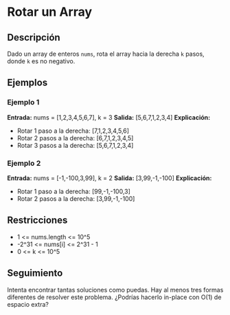 # Rotar un Array

## Descripción

Dado un array de enteros `nums`, rota el array hacia la derecha `k` pasos, donde `k` es no negativo.

## Ejemplos

### Ejemplo 1

**Entrada:** nums = [1,2,3,4,5,6,7], k = 3
**Salida:** [5,6,7,1,2,3,4]
**Explicación:**
- Rotar 1 paso a la derecha: [7,1,2,3,4,5,6]
- Rotar 2 pasos a la derecha: [6,7,1,2,3,4,5]
- Rotar 3 pasos a la derecha: [5,6,7,1,2,3,4]

### Ejemplo 2

**Entrada:** nums = [-1,-100,3,99], k = 2
**Salida:** [3,99,-1,-100]
**Explicación:**
- Rotar 1 paso a la derecha: [99,-1,-100,3]
- Rotar 2 pasos a la derecha: [3,99,-1,-100]

## Restricciones

- 1 <= nums.length <= 10^5
- -2^31 <= nums[i] <= 2^31 - 1
- 0 <= k <= 10^5

## Seguimiento

Intenta encontrar tantas soluciones como puedas. Hay al menos tres formas diferentes de resolver este problema.
¿Podrías hacerlo in-place con O(1) de espacio extra?